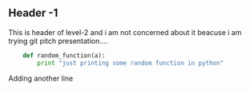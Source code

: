 ## Header -1 

This is header of level-2 and i am not concerned about it beacuse i am trying git pitch presentation....

```python
	def random_function(a):
		print "just printing some random function in python"
```

Adding another line